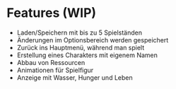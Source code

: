 # Features (WIP)

* Laden/Speichern mit bis zu 5 Spielständen
* Änderungen im Optionsbereich werden gespeichert
* Zurück ins Hauptmenü, während man spielt
* Erstellung eines Charakters mit eigenem Namen
* Abbau von Ressourcen
* Animationen für Spielfigur
* Anzeige mit Wasser, Hunger und Leben
